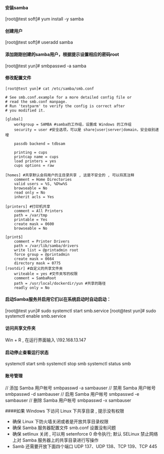#### 安装samba
[root@test soft]# yum install -y samba

#### 创建用户
[root@test soft]# useradd samba
#### 添加刚刚创建的samba用户，根据提示设置相应的密码root
[root@test yun]# smbpasswd -a samba

#### 修改配置文件
```
[root@test yun]# cat /etc/samba/smb.conf

# See smb.conf.example for a more detailed config file or
# read the smb.conf manpage.
# Run 'testparm' to verify the config is correct after
# you modified it.

[global]
	workgroup = SAMBA #samba的工作组，设置成 Windows 的工作组
	security = user #安全选项，可以是 share|user|server|domain，安全级别递增

	passdb backend = tdbsam

	printing = cups
	printcap name = cups
	load printers = yes
	cups options = raw

[homes] #共享默认会将用户的主目录共享 , 这是不安全的 , 可以将其注释
	comment = Home Directories
	valid users = %S, %D%w%S
	browseable = No
	read only = No
	inherit acls = Yes

[printers] #打印机共享
	comment = All Printers
	path = /var/tmp
	printable = Yes
	create mask = 0600
	browseable = No

[print$]
	comment = Printer Drivers
	path = /var/lib/samba/drivers
	write list = @printadmin root
	force group = @printadmin
	create mask = 0664
	directory mask = 0775
[rootdir] #自定义的共享文件夹
	writeable = yes #文件夹写的权限
	comment = SambaRoot
	path = /usr/local/dockerdir/yun #共享的路径
	readly only = No
```

#### 启动Samba服务并启用它们以在系统启动时自动启动：
[root@test yun]# sudo systemctl start smb.service
[root@test yun]# sudo systemctl enable smb.service

#### 访问共享文件夹
Win + R , 在运行界面输入 \\192.168.13.147

#### 启动停止查看运行状态
systemctl start smb
systemctl stop smb
systemctl status smb

#### 账号管理
// 添加 Samba 用户帐号
smbpasswd -a sambauser 
// 禁用 Samba 用户帐号
smbpasswd -d sambauser
// 启用 Samba 用户帐号
smbpasswd -e sambauser
// 删除 Samba 用户帐号
smbpasswd -x sambauser
 
 
####如果 Windows 下访问 Linux 下共享目录 , 提示没有权限

+ 确保 Linux 下防火墙关闭或者是开放共享目录权限
+ 确保 Samba 服务器配置文件 smb.conf 设置没有问题
+ 确保 setlinux 关闭 , 可以用 setenforce 0 命令执行; 默认 SELinux 禁止网络上对 Samba 服务器上的共享目录进行写操作
+ Samb 还需要开放下面四个端口 UDP 137、UDP 138、TCP 139、TCP 445
